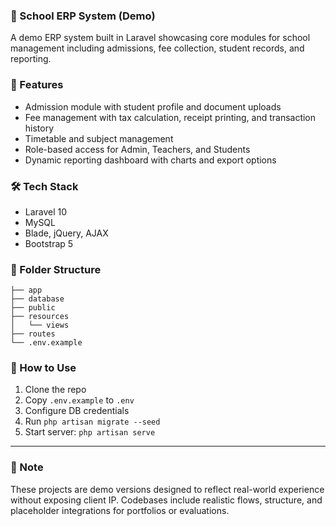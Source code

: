### 🏫 School ERP System (Demo)

A demo ERP system built in Laravel showcasing core modules for school management including admissions, fee collection, student records, and reporting.

### 🚀 Features

* Admission module with student profile and document uploads
* Fee management with tax calculation, receipt printing, and transaction history
* Timetable and subject management
* Role-based access for Admin, Teachers, and Students
* Dynamic reporting dashboard with charts and export options

### 🛠️ Tech Stack

* Laravel 10
* MySQL
* Blade, jQuery, AJAX
* Bootstrap 5

### 📂 Folder Structure

```
├── app
├── database
├── public
├── resources
│   └── views
├── routes
└── .env.example
```

### 🔧 How to Use

1. Clone the repo
2. Copy `.env.example` to `.env`
3. Configure DB credentials
4. Run `php artisan migrate --seed`
5. Start server: `php artisan serve`

---

### 📢 Note

These projects are demo versions designed to reflect real-world experience without exposing client IP. Codebases include realistic flows, structure, and placeholder integrations for portfolios or evaluations.
